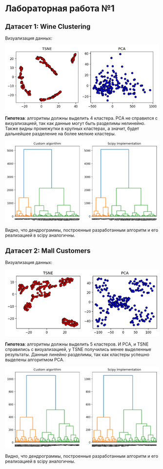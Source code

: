 # Лабораторная работа №1

## Датасет 1: Wine Clustering
Визуализация данных:

<img title="Визуализация данных" src="assets/wine.png" width="600">

**Гипотеза**: алгоритмы должны выделить 4 кластера. PCA не справился с визуализацией, так как данные могут быть разделимы нелинейно.
Также видны промежутки в крупных кластерах, а значит, будет дальнейшее разделение на более мелкие кластеры.

<img title="Дендрограмма" src="assets/hierarchical_wine.png" width="600">

Видно, что дендрограммы, построенные разработанным алгоритм и его реализацией в scipy аналогичны.

## Датасет 2: Mall Customers
Визуализация данных:

<img title="Визуализация данных" src="assets/mall_customers.png" width="600">

**Гипотеза**: алгоритмы должны выделить 5 кластеров. И PCA, и TSNE справились с визуализацией, у TSNE получились менее выделенные результаты. Данные линейно разделимы, так как кластеры успешно выделены алгоритмом PCA. 

<img title="Дендрограмма" src="assets/hierarchical_customers.png" width="600">

Видно, что дендрограммы, построенные разработанным алгоритм и его реализацией в scipy аналогичны.